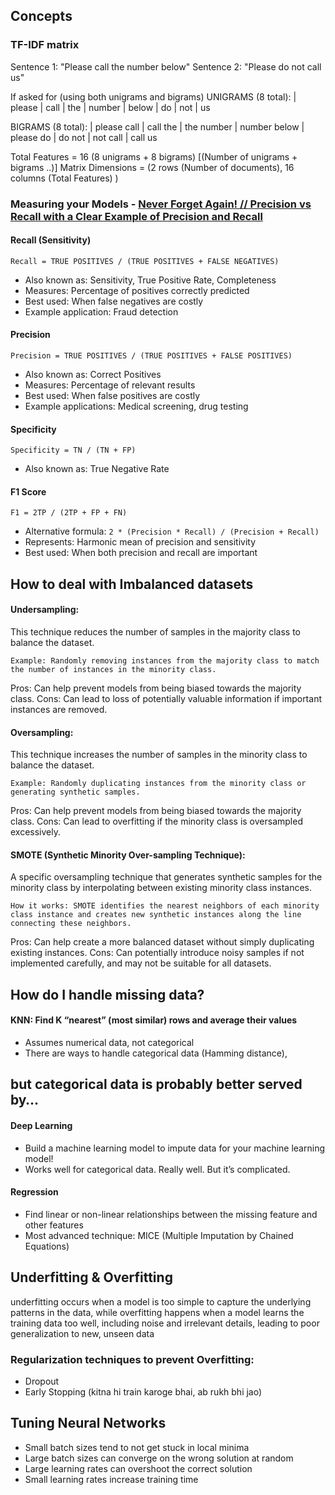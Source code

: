 ## Concepts

### TF-IDF matrix
Sentence 1: "Please call the number below"
Sentence 2: "Please do not call us"

If asked for (using both unigrams and bigrams)
UNIGRAMS (8 total):
| please | call | the | number | below | do | not | us

BIGRAMS (8 total):
| please call | call the | the number | number below | please do | do not | not call | call us

Total Features = 16 (8 unigrams + 8 bigrams) [(Number of unigrams + bigrams ..)]
Matrix Dimensions = (2 rows (Number of documents), 16 columns (Total Features) )

### Measuring your Models - [Never Forget Again! // Precision vs Recall with a Clear Example of Precision and Recall](https://www.youtube.com/watch?v=qWfzIYCvBqo)

#### Recall (Sensitivity)
```
Recall = TRUE POSITIVES / (TRUE POSITIVES + FALSE NEGATIVES)
```
- Also known as: Sensitivity, True Positive Rate, Completeness
- Measures: Percentage of positives correctly predicted
- Best used: When false negatives are costly
- Example application: Fraud detection

#### Precision
```
Precision = TRUE POSITIVES / (TRUE POSITIVES + FALSE POSITIVES)
```
- Also known as: Correct Positives
- Measures: Percentage of relevant results
- Best used: When false positives are costly
- Example applications: Medical screening, drug testing

#### Specificity
```
Specificity = TN / (TN + FP)
```
- Also known as: True Negative Rate

#### F1 Score
```
F1 = 2TP / (2TP + FP + FN)
```
- Alternative formula: `2 * (Precision * Recall) / (Precision + Recall)`
- Represents: Harmonic mean of precision and sensitivity
- Best used: When both precision and recall are important

## How to deal with Imbalanced datasets 

#### Undersampling:
This technique reduces the number of samples in the majority class to balance the dataset. 

    Example: Randomly removing instances from the majority class to match the number of instances in the minority class. 

Pros: Can help prevent models from being biased towards the majority class. 
Cons: Can lead to loss of potentially valuable information if important instances are removed. 

#### Oversampling:
This technique increases the number of samples in the minority class to balance the dataset. 

    Example: Randomly duplicating instances from the minority class or generating synthetic samples. 

Pros: Can help prevent models from being biased towards the majority class. 
Cons: Can lead to overfitting if the minority class is oversampled excessively. 

#### SMOTE (Synthetic Minority Over-sampling Technique):
A specific oversampling technique that generates synthetic samples for the minority class by interpolating between existing minority class instances. 

    How it works: SMOTE identifies the nearest neighbors of each minority class instance and creates new synthetic instances along the line connecting these neighbors. 

Pros: Can help create a more balanced dataset without simply duplicating existing instances. 
Cons: Can potentially introduce noisy samples if not implemented carefully, and may not be suitable for all datasets. 

## How do I handle missing data?

#### KNN: Find K “nearest” (most similar) rows and average their values
- Assumes numerical data, not categorical
- There are ways to handle categorical data (Hamming distance),

## but categorical data is probably better served by…

#### Deep Learning
- Build a machine learning model to impute data for your machine learning model!
- Works well for categorical data. Really well. But it’s complicated.

#### Regression
- Find linear or non-linear relationships between the missing feature and other features
- Most advanced technique: MICE (Multiple Imputation by Chained Equations)


## Underfitting & Overfitting 

underfitting occurs when a model is too simple to capture the underlying patterns in the data, 
while overfitting happens when a model learns the training data too well, including noise and irrelevant details, leading to poor generalization to new, unseen data


### Regularization techniques to prevent Overfitting:
- Dropout
- Early Stopping (kitna hi train karoge bhai, ab rukh bhi jao)


## Tuning Neural Networks
- Small batch sizes tend to not get stuck in local minima
- Large batch sizes can converge on the wrong solution at
random
- Large learning rates can overshoot the correct solution
- Small learning rates increase training time

